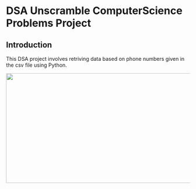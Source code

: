# DSA Unscramble ComputerScience Problems Project

## Introduction

This DSA project involves retriving data based on phone numbers given in the csv file using Python.

<a href="Unscrambled"  >
<img src="https://user-images.githubusercontent.com/86887626/134782675-bd666064-2f88-4b08-8dc0-9c5c7ad70d30.jpg"  width="700" height="300"/>

